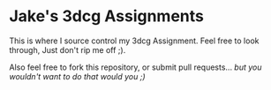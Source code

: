 Jake's 3dcg Assignments
============

This is where I source control my 3dcg Assignment. Feel free to look through, Just don't rip me off ;).

Also feel free to fork this repository, or submit pull requests...
*but you wouldn't want to do that would you ;)*